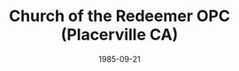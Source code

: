 ---
date: &id001 1985-09-21
end_date: null
location:
  address: null
  city: Placerville
  state: CA
minister: null
ministers: []
name: Church of the Redeemer OPC
names:
- end: 1989-04-04
  name: Church of the Redeemer OPC
  start: 1985-09-21
origination_date: *id001
raw_data: 'AR

  Placerville

  Church of the Redeemer OPC (September 21, 1985-April 4, 1989)

  '
received_from: null
states:
- CA
status:
  active: false
  end_date: 1989-04-04
  reason: null
  received_from: null
  withdrawal_to: null
title: Church of the Redeemer OPC (Placerville CA)
year_established:
- 1985

---